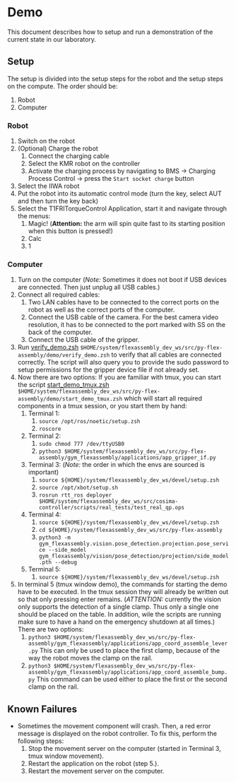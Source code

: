 # Demo
This document describes how to setup and run a demonstration of the current state in our laboratory.

## Setup
The setup is divided into the setup steps for the robot and the setup steps on the compute.
The order should be:
1. Robot
2. Computer

### Robot
1. Switch on the robot
2. (Optional) Charge the robot
    1. Connect the charging cable
    2. Select the KMR robot on the controller
    3. Activate the charging process by navigating to BMS -> Charging Process Control -> press the `Start socket charge` button
3. Select the IIWA robot
4. Put the robot into its automatic control mode (turn the key, select AUT and then turn the key back)
5. Select the T1FRITorqueControl Application, start it and navigate through the menus:
    1. Magic! (**Attention:** the arm will spin quite fast to its starting position when this button is pressed!)
    2. Calc
    3. 1

### Computer
1. Turn on the computer (_Note:_ Sometimes it does not boot if USB devices are connected. Then just unplug all USB cables.)
2. Connect all required cables:
    1. Two LAN cables have to be connected to the correct ports on the robot as well as the correct ports of the computer.
    2. Connect the USB cable of the camera. For the best camera video resolution, it has to be connected to the port marked with SS on the back of the computer.
    3. Connect the USB cable of the gripper.
3. Run [verify_demo.zsh](./verify_demo.zsh) `$HOME/system/flexassembly_dev_ws/src/py-flex-assembly/demo/verify_demo.zsh` to verify that all cables are connected correctly. The script will also query you to provide the sudo password to setup permissions for the gripper device file if not already set.
4. Now there are two options: If you are familiar with tmux, you can start the script [start_demo_tmux.zsh](./start_demo_tmux.zsh) `$HOME/system/flexassembly_dev_ws/src/py-flex-assembly/demo/start_demo_tmux.zsh` which will start all required components in a tmux session, or you start them by hand:
    1. Terminal 1:
        1. `source /opt/ros/noetic/setup.zsh`
        2. `roscore`
    2. Terminal 2:
        1. `sudo chmod 777 /dev/ttyUSB0`
        2. `python3 $HOME/system/flexassembly_dev_ws/src/py-flex-assembly/gym_flexassembly/applications/app_gripper_if.py`
    3. Terminal 3: (_Note:_ the order in which the envs are sourced is important)
        1. `source ${HOME}/system/flexassembly_dev_ws/devel/setup.zsh`
        2. `source /opt/xbot/setup.sh`
        3. `rosrun rtt_ros deployer $HOME/system/flexassembly_dev_ws/src/cosima-controller/scripts/real_tests/test_real_qp.ops`
    4. Terminal 4:
        1. `source ${HOME}/system/flexassembly_dev_ws/devel/setup.zsh`
        2. `cd ${HOME}/system/flexassembly_dev_ws/src/py-flex-assembly`
        2. `python3 -m gym_flexassembly.vision.pose_detection.projection.pose_service --side_model gym_flexassembly/vision/pose_detection/projection/side_model.pth --debug`
    5. Terminal 5:
        1. `source ${HOME}/system/flexassembly_dev_ws/devel/setup.zsh`
5. In terminal 5 (tmux window demo), the commands for starting the demo have to be executed. In the tmux session they will already be written out so that only pressing enter remains. (_ATTENTION:_ currently the vision only supports the detection of a single clamp. Thus only a single one should be placed on the table. In addition, wile the scripts are running make sure to have a hand on the emergency shutdown at all times.) There are two options:
    1. `python3 $HOME/system/flexassembly_dev_ws/src/py-flex-assembly/gym_flexassembly/applications/app_coord_assemble_lever.py` This can only be used to place the first clamp, because of the way the robot moves the clamp on the rail.
    2. `python3 $HOME/system/flexassembly_dev_ws/src/py-flex-assembly/gym_flexassembly/applications/app_coord_assemble_bump.py` This command can be used either to place the first or the second clamp on the rail.

## Known Failures
* Sometimes the movement component will crash. Then, a red error message is displayed on the robot controller. To fix this, perform the following steps:
    1. Stop the movement server on the computer (started in Terminal 3, tmux window movement).
    2. Restart the application on the robot (step 5.).
    3. Restart the movement server on the computer.

